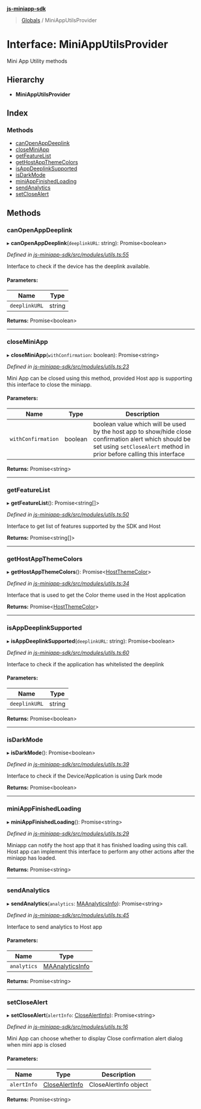 **[js-miniapp-sdk](../README.md)**

> [Globals](../README.md) / MiniAppUtilsProvider

# Interface: MiniAppUtilsProvider

Mini App Utility methods

## Hierarchy

* **MiniAppUtilsProvider**

## Index

### Methods

* [canOpenAppDeeplink](miniapputilsprovider.md#canopenappdeeplink)
* [closeMiniApp](miniapputilsprovider.md#closeminiapp)
* [getFeatureList](miniapputilsprovider.md#getfeaturelist)
* [getHostAppThemeColors](miniapputilsprovider.md#gethostappthemecolors)
* [isAppDeeplinkSupported](miniapputilsprovider.md#isappdeeplinksupported)
* [isDarkMode](miniapputilsprovider.md#isdarkmode)
* [miniAppFinishedLoading](miniapputilsprovider.md#miniappfinishedloading)
* [sendAnalytics](miniapputilsprovider.md#sendanalytics)
* [setCloseAlert](miniapputilsprovider.md#setclosealert)

## Methods

### canOpenAppDeeplink

▸ **canOpenAppDeeplink**(`deeplinkURL`: string): Promise\<boolean>

*Defined in [js-miniapp-sdk/src/modules/utils.ts:55](https://github.com/rakutentech/js-miniapp/blob/e6e9208/js-miniapp-sdk/src/modules/utils.ts#L55)*

Interface to check if the device has the deeplink available.

#### Parameters:

Name | Type |
------ | ------ |
`deeplinkURL` | string |

**Returns:** Promise\<boolean>

___

### closeMiniApp

▸ **closeMiniApp**(`withConfirmation`: boolean): Promise\<string>

*Defined in [js-miniapp-sdk/src/modules/utils.ts:23](https://github.com/rakutentech/js-miniapp/blob/e6e9208/js-miniapp-sdk/src/modules/utils.ts#L23)*

Mini App can be closed using this method, provided Host app is supporting this interface to close the miniapp.

#### Parameters:

Name | Type | Description |
------ | ------ | ------ |
`withConfirmation` | boolean | boolean value which will be used by the host app to show/hide close confirmation alert which should be set using `setCloseAlert` method in prior before calling this interface  |

**Returns:** Promise\<string>

___

### getFeatureList

▸ **getFeatureList**(): Promise\<string[]>

*Defined in [js-miniapp-sdk/src/modules/utils.ts:50](https://github.com/rakutentech/js-miniapp/blob/e6e9208/js-miniapp-sdk/src/modules/utils.ts#L50)*

Interface to get list of features supported by the SDK and Host

**Returns:** Promise\<string[]>

___

### getHostAppThemeColors

▸ **getHostAppThemeColors**(): Promise\<[HostThemeColor](hostthemecolor.md)>

*Defined in [js-miniapp-sdk/src/modules/utils.ts:34](https://github.com/rakutentech/js-miniapp/blob/e6e9208/js-miniapp-sdk/src/modules/utils.ts#L34)*

Interface that is used to get the Color theme used in the Host application

**Returns:** Promise\<[HostThemeColor](hostthemecolor.md)>

___

### isAppDeeplinkSupported

▸ **isAppDeeplinkSupported**(`deeplinkURL`: string): Promise\<boolean>

*Defined in [js-miniapp-sdk/src/modules/utils.ts:60](https://github.com/rakutentech/js-miniapp/blob/e6e9208/js-miniapp-sdk/src/modules/utils.ts#L60)*

Interface to check if the application has whitelisted the deeplink

#### Parameters:

Name | Type |
------ | ------ |
`deeplinkURL` | string |

**Returns:** Promise\<boolean>

___

### isDarkMode

▸ **isDarkMode**(): Promise\<boolean>

*Defined in [js-miniapp-sdk/src/modules/utils.ts:39](https://github.com/rakutentech/js-miniapp/blob/e6e9208/js-miniapp-sdk/src/modules/utils.ts#L39)*

Interface to check if the Device/Application is using Dark mode

**Returns:** Promise\<boolean>

___

### miniAppFinishedLoading

▸ **miniAppFinishedLoading**(): Promise\<string>

*Defined in [js-miniapp-sdk/src/modules/utils.ts:29](https://github.com/rakutentech/js-miniapp/blob/e6e9208/js-miniapp-sdk/src/modules/utils.ts#L29)*

Miniapp can notify the host app that it has finished loading using this call.
Host app can implement this interface to perform any other actions after the miniapp has loaded.

**Returns:** Promise\<string>

___

### sendAnalytics

▸ **sendAnalytics**(`analytics`: [MAAnalyticsInfo](maanalyticsinfo.md)): Promise\<string>

*Defined in [js-miniapp-sdk/src/modules/utils.ts:45](https://github.com/rakutentech/js-miniapp/blob/e6e9208/js-miniapp-sdk/src/modules/utils.ts#L45)*

Interface to send analytics to Host app

#### Parameters:

Name | Type |
------ | ------ |
`analytics` | [MAAnalyticsInfo](maanalyticsinfo.md) |

**Returns:** Promise\<string>

___

### setCloseAlert

▸ **setCloseAlert**(`alertInfo`: [CloseAlertInfo](closealertinfo.md)): Promise\<string>

*Defined in [js-miniapp-sdk/src/modules/utils.ts:16](https://github.com/rakutentech/js-miniapp/blob/e6e9208/js-miniapp-sdk/src/modules/utils.ts#L16)*

Mini App can choose whether to display Close confirmation alert dialog when mini app is closed

#### Parameters:

Name | Type | Description |
------ | ------ | ------ |
`alertInfo` | [CloseAlertInfo](closealertinfo.md) | CloseAlertInfo object  |

**Returns:** Promise\<string>
